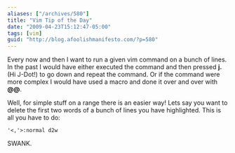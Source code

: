 ```yaml
---
aliases: ["/archives/580"]
title: "Vim Tip of the Day"
date: "2009-04-23T15:12:47-05:00"
tags: [vim]
guid: "http://blog.afoolishmanifesto.com/?p=580"
---
```

Every now and then I want to run a given vim command on a bunch of lines. In the
past I would have either executed the command and then pressed **j.** (Hi
J-Dot!) to go down and repeat the command. Or if the command were more complex I
would have used a macro and done it over and over with **@@**.

Well, for simple stuff on a range there is an easier way! Lets say you want to
delete the first two words of a bunch of lines you have highlighted. This is all
you have to do:

    '<,'>:normal d2w

SWANK.
